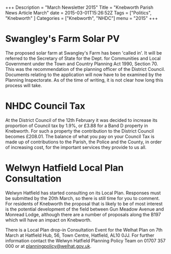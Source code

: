 +++
Description = "March Newsletter 2015"
Title = "Knebworth Parish News Article March"
date = 2015-03-01T15:26:52Z
Tags = ["Politics", "Knebworth" ]
Categories = ["Knebworth", "NHDC"]
menu = "2015"
+++

# Swangley's Farm Solar PV

The proposed solar farm at Swangley's Farm has been 'called in'. It will
be referred to the Secretary of State for the Dept. for Communities and
Local Government under the Town and Country Planning Act 1990, Section
70. This was the recommendation of the planning officer of the District
Council. Documents relating to the application will now have to be
examined by the Planning Inspectorate. As of the time of writing, it is
not clear how long this process will take.

# NHDC Council Tax

At the District Council of the 12th February it was decided to increase
its proportion of Council tax by 1.9%, or £3.88 for a Band D property in
Knebworth. For such a property the contribution to the District Council
becomes £208.01. The balance of what you pay on your Council Tax is made
up of contributions to the Parish, the Police and the County, in order
of increasing cost, for the important services they provide to us all.

# Welwyn Hatfield Local Plan Consultation

Welwyn Hatfield has started consulting on its Local Plan. Responses must
be submitted by the 20th March, so there is still time for you to
comment. For residents of Knebworth the proposal that is likely to be of
most interest is the potential development of the field between Gun
Meadow Avenue and Monread Lodge, although there are a number of
proposals along the B197 which will have an impact on Knebworth.

There is a Local Plan drop-in Consultation Event for the Welhat Plan on
7th March at Hatfield Hub, 56, Town Centre, Hatfield, AL10 0JJ. For
further information contact the Welwyn Hatfield Planning Policy Team on
01707 357 000 or at planningpolicy@welhat.gov.uk.
